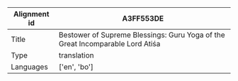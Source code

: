 |Alignment id | A3FF553DE
| --- | --- 
|Title | Bestower of Supreme Blessings: Guru Yoga of the Great Incomparable Lord Atiśa 
|Type | translation
|Languages | ['en', 'bo']